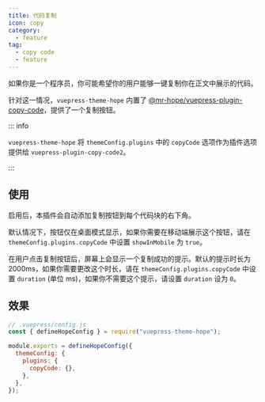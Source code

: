 ```yaml
---
title: 代码复制
icon: copy
category:
  - feature
tag:
  - copy code
  - feature
---
```


如果你是一个程序员，你可能希望你的用户能够一键复制你在正文中展示的代码。

针对这一情况，`vuepress-theme-hope` 内置了 [@mr-hope/vuepress-plugin-copy-code][copy-code2]，提供了一个复制按钮。

::: info

`vuepress-theme-hope` 将 `themeConfig.plugins` 中的 `copyCode` 选项作为插件选项提供给 `vuepress-plugin-copy-code2`。

:::

<!-- more -->

## 使用

启用后，本插件会自动添加复制按钮到每个代码块的右下角。

默认情况下，按钮仅在桌面模式显示，如果你需要在移动端展示这个按钮，请在 `themeConfig.plugins.copyCode` 中设置 `showInMobile` 为 `true`。

在用户点击复制按钮后，屏幕上会显示一个复制成功的提示。默认的提示时长为 2000ms，如果你需要更改这个时长，请在 `themeConfig.plugins.copyCode` 中设置 `duration` (单位 ms)，如果你不需要这个提示，请设置 `duration` 设为 `0`。

## 效果

```js
// .vuepress/config.js
const { defineHopeConfig } = require("vuepress-theme-hope");

module.exports = defineHopeConfig({
  themeConfig: {
    plugins: {
      copyCode: {},
    },
  },
});
```

[copy-code2]: https://vuepress-theme-hope.github.io/v2/copy-code/zh/
